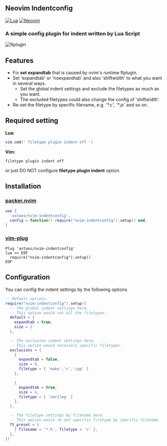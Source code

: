 ## Neovim Indentconfig

[![Lua](https://img.shields.io/badge/Lua-blue.svg?style=for-the-badge&logo=lua)](http://www.lua.org)
[![Neovim](https://img.shields.io/badge/Neovim-green.svg?style=for-the-badge&logo=neovim)](https://neovim.io)

### A simple config plugin for indent written by Lua Script

![ftplugin](https://user-images.githubusercontent.com/75081360/201606692-648c8dae-913e-4dcc-b1dd-fa7b0c0d4e10.png)

## Features

- Fix **set expandtab** that is caused by nvim's runtime ftplugin.
- Set 'expandtab' or 'noexpandtab' and also 'shiftwidth' to what you want in several ways.
  - Set the global indent settings and exclude the filetypes as much as you want.
  - The excluded filetypes could also change the config of 'shiftwidth'.
- Re-set the filetype by specific filename, e.g. *'\*.c'*, *'\*.js'* and so on.

## Required setting

**Lua:**

```lua
vim.cmd(' filetype plugin indent off ')
```

**Vim:**

```vim
filetype plugin indent off
```

or just DO NOT configure **filetype plugin indent** option.

## Installation

### [packer.nvim](https://github.com/wbthomason/packer.nvim)

```lua
use {
  'astaos/nvim-indentconfig',
  config = function() require("nvim-indentconfig").setup() end,
}
```

### [vim-plug](https://github.com/junegunn/vim-plug)

```vim
Plug 'astaos/nvim-indentconfig'
lua << EOF
  require("nvim-indentconfig").setup()
EOF
```

## Configuration

You can config the indent settings by the following options.

```lua
-- Default options.
require("nvim-indentconfig").setup({
  -- The global indent settings here.
  -- This option would set all the filetypes.
  default = {
    expandtab = true,
    size = 2
  },

  -- The exclusion indent settings here.
  -- This option would necessary specific filetypes.
  exclusions = {
    {
      expandtab = false,
      size = 8,
      filetype = { 'make','c','cpp' }
    },

    {
      expandtab = true,
      size = 4,
      filetype = { 'verilog' }
    },
  },

  -- The filetype settings by filename here.
  -- This option would re-set specific filetype by specific filename.
  ft_preset = {
    { filename = '*.h', filetype = 'c' },
  },
})
```
